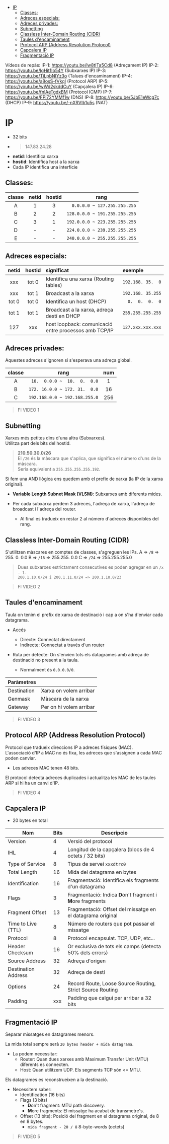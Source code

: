 - [IP](#ip)
  - [Classes:](#classes)
  - [Adreces especials:](#adreces-especials)
  - [Adreces privades:](#adreces-privades)
  - [Subnetting](#subnetting)
  - [Classless Inter-Domain Routing (CIDR)](#classless-inter-domain-routing-cidr)
  - [Taules d'encaminament](#taules-dencaminament)
  - [Protocol ARP (Address Resolution Protocol)](#protocol-arp-address-resolution-protocol)
  - [Capçalera IP](#capçalera-ip)
  - [Fragmentació IP](#fragmentació-ip)

Vídeos de repàs:
IP-1: https://youtu.be/lw8tITa5Cd8    (Adreçament IP)
IP-2: https://youtu.be/lgHit1Io54Y     (Subxarxes IP)
IP-3: https://youtu.be/TiLpbNlYz3o   (Talues d'encaminament)
IP-4: https://youtu.be/a8osS-fVkqI    (Protocol ARP)
IP-5: https://youtu.be/wWd2skddCuY (Capçalera IP)
IP-6: https://youtu.be/fnlAeTgdxBM    (Protocol ICMP) 
IP-7: https://youtu.be/FPl72YMMf1w  (DNS)
IP-8: https://youtu.be/5JbE1eWcg7c   (DHCP)
IP-9: https://youtu.be/-nXRVIb1u5s    (NAT) 

# IP

- 32 bits
- > 147.83.24.28
- **netid**: Identifica xarxa
- **hostid**: Identifica host a la xarxa
- Cada IP identifica una interficie

## Classes:
| classe | netid | hostid |             rang              |
| :----: | :---: | :----: | :---------------------------: |
|   A    |   1   |   3    | `  0.0.0.0 ~ 127.255.255.255` |
|   B    |   2   |   2    | `128.0.0.0 ~ 191.255.255.255` |
|   C    |   3   |   1    | `192.0.0.0 ~ 223.255.255.255` |
|   D    |   -   |   -    | `224.0.0.0 ~ 239.255.255.255` |
|   E    |   -   |   -    | `240.0.0.0 ~ 255.255.255.255` |

## Adreces especials:
| netid | hostid | significat                                            | exemple            |
| :---: | :----: | :---------------------------------------------------- | :----------------- |
|  xxx  | tot 0  | Identifica una xarxa (Routing tables)                 | `192.168. 35.  0`  |
|  xxx  | tot 1  | Broadcast a la xarxa                                  | `192.168. 35.255`  |
| tot 0 | tot 0  | Identifica un host (DHCP)                             | `  0.  0.  0.  0`  |
| tot 1 | tot 1  | Broadcast a la xarxa, adreça destí en DHCP            | `255.255.255.255`  |
|  127  |  xxx   | host loopback: comunicació entre processos amb TCP/IP | `127.xxx.xxx.xxx`  |

## Adreces privades:
Aquestes adreces s'ignoren si s'esperava una adreça global.

| classe |             rang              | num |
| :----: | :---------------------------: | :-: |
|   A    | ` 10.  0.0.0 ~  10.  0.  0.0` |  1  |
|   B    | `172. 16.0.0 ~ 172. 31.  0.0` | 16  |
|   C    | `192.168.0.0 ~ 192.168.255.0` | 256 |

> FI VIDEO 1

## Subnetting
Xarxes més petites dins d'una altra (Subxarxes).  
Utilitza part dels bits del hostid.

>  **210.50.30.0/26**  
   El `/26` és la màscara que s'aplica, que significa el número d'uns de la màscara.  
   Seria equivalent a `255.255.255.255.192`.

Si fem una AND llògica ens quedem amb el prefix de xarxa (la IP de la xarxa original).

- **Variable Length Subnet Mask (VLSM)**: Subxarxes amb diferents mides.  

- Per cada subxarxa perdem 3 adreces, l'adreça de xarxa, l'adreça de broadcast i l'adreça del router.
  - Al final es tradueix en restar 2 al número d'adreces disponibles del rang.

## Classless Inter-Domain Routing (CIDR)
S'utilitzen màscares en comptes de classes, s'agreguen les IPs.
A => `/8`  => 255.  0.  0.0
B => `/16` => 255.255.  0.0
C => `/24` => 255.255.255.0

> Dues subxarxes estrictament consecutives es poden agregar en un `/x - 1`.  
> `200.1.10.0/24 i 200.1.11.0/24 => 200.1.10.0/23`

> FI VIDEO 2

## Taules d'encaminament
Taula on tenim el prefix de xarxa de destinació i cap a on s'ha d'enviar cada datagrama.

- Accés
  - Directe: Connectat directament
  - Indirecte: Connectat a través d'un router

- Ruta per defecte: On s'envien tots els datagrames amb adreça de destinació no present a la taula.
  - Normalment és `0.0.0.0/0`.

| Paràmetres  |                         |
| ----------- | ----------------------- |
| Destination | Xarxa on volem arribar  |
| Genmask     | Màscara de la xarxa     |
| Gateway     | Per on hi volem arribar |

> FI VIDEO 3

## Protocol ARP (Address Resolution Protocol)
Protocol que tradueix direccions IP a adreces físiques (MAC).  
L'associació d'IP a MAC no és fixa, les adreces que s'assignen a cada MAC poden canviar.

- Les adreces MAC tenen 48 bits.

El protocol detecta adreces duplicades i actualitza les MAC de les taules ARP si hi ha un canvi d'IP.

> FI VIDEO 4

## Capçalera IP
- 20 bytes en total

| Nom                 | Bits | Descripcio                                                   |
| ------------------- | ---- | ------------------------------------------------------------ |
| Version             | 4    | Versió del protocol                                          |
| IHL                 | 4    | Longitud de la capçalera (blocs de 4 octets / 32 bits)       |
| Type of Service     | 8    | Tipus de servei `xxxdtrc0`                                   |
| Total Length        | 16   | Mida del datagrama en bytes                                  |
| Identification      | 16   | Fragmentació: Identifica els fragments d'un datagrama        |
| Flags               | 3    | Fragmentació: Indica **D**on't fragment i **M**ore fragments |
| Fragment Offset     | 13   | Fragmentació: Offset del missatge en el datagrama original   |
| Time to Live (TTL)  | 8    | Número de routers que pot passar el missatge                 |
| Protocol            | 8    | Protocol encapsulat. TCP, UDP, etc...                        |
| Header Checksum     | 16   | Or exclusiva de tots els camps (detecta 50% dels errors)     |
| Source Address      | 32   | Adreça d'origen                                              |
| Destination Address | 32   | Adreça de destí                                              |
| Options             | 24   | Record Route, Loose Source Routing, Strict Source Routing    |
| Padding             | xxx  | Padding que calgui per arribar a 32 bits                     |

## Fragmentació IP
Separar missatges en datagrames menors.

La mida total sempre serà `20 bytes header + mida datagrama`.

- La podem necessitar:
   - Router:
     Quan dues xarxes amb Maximum Transfer Unit (MTU) diferents es connecten.
   - Host:
     Quan utilitzem UDP. Els segments TCP són <= MTU.

Els datagrames es reconstrueixen a la destinació.

- Necessitem saber:
  - Identification (16 bits)
  - Flags (3 bits)
    - **D**on't fragment: MTU path discovery.
    - **M**ore fragments: El missatge ha acabat de transmetre's.
  - Offset (13 bits): Posició del fragment en el datagrama original, de 8 en 8 bytes.
    - `mida fragment - 20 / 8` 8-byte-words (octets)

> FI VIDEO 5